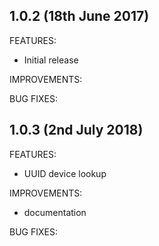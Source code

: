 ## 1.0.2 (18th June 2017)

FEATURES:

 - Initial release

IMPROVEMENTS:

BUG FIXES:


## 1.0.3 (2nd July 2018)

FEATURES:

 - UUID device lookup

IMPROVEMENTS:

 - documentation

BUG FIXES:



